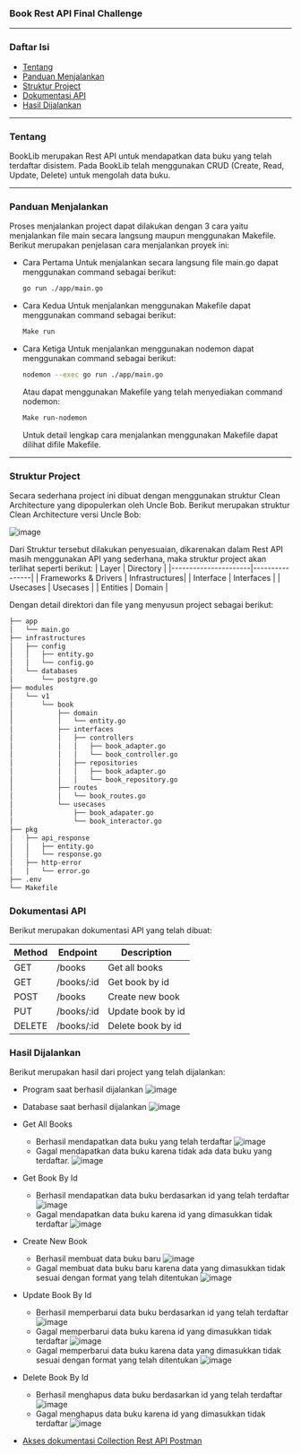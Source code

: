 ### Book Rest API Final Challenge
---
### Daftar Isi

- [Tentang](#tentang)
- [Panduan Menjalankan](#panduan-menjalankan)
- [Struktur Project](#struktur-project)
- [Dokumentasi API](#dokumentasi-api)
- [Hasil Dijalankan](#hasil-dijalankan)
---

### Tentang
BookLib merupakan Rest API untuk mendapatkan data buku yang telah terdaftar disistem. Pada BookLib telah menggunakan CRUD (Create, Read, Update, Delete) untuk mengolah data buku.

----
### Panduan Menjalankan

Proses menjalankan project dapat dilakukan dengan 3 cara yaitu menjalankan file main secara langsung maupun menggunakan Makefile. Berikut merupakan penjelasan cara menjalankan proyek ini:
+ Cara Pertama
Untuk menjalankan secara langsung file main.go dapat menggunakan command sebagai berikut:
    ```bash
    go run ./app/main.go
    ```
+ Cara Kedua
Untuk menjalankan menggunakan Makefile dapat menggunakan command sebagai berikut:
    ```bash
    Make run
    ```
+ Cara Ketiga
Untuk menjalankan menggunakan nodemon dapat menggunakan command sebagai berikut:
    ```bash
    nodemon --exec go run ./app/main.go
    ```
    Atau dapat menggunakan Makefile yang telah menyediakan command nodemon:

    ```bash
    Make run-nodemon
    ```
    Untuk detail lengkap cara menjalankan menggunakan Makefile dapat dilihat difile Makefile.

----
### Struktur Project
Secara sederhana project ini dibuat dengan menggunakan struktur Clean Architecture yang dipopulerkan oleh Uncle Bob. Berikut merupakan struktur Clean Architecture versi Uncle Bob:


![image](https://user-images.githubusercontent.com/13291041/102681893-84326980-4208-11eb-8f84-2959e03b89d8.png)


Dari Struktur tersebut dilakukan penyesuaian, dikarenakan dalam Rest API masih menggunakan API yang sederhana, maka struktur project akan terlihat seperti berikut:
| Layer                | Directory      |
|----------------------|----------------|
| Frameworks & Drivers | Infrastructures|
| Interface            | Interfaces     |
| Usecases             | Usecases       |
| Entities             | Domain         |

Dengan detail direktori dan file yang menyusun project sebagai berikut:

```bash
├── app
│   └── main.go
├── infrastructures
│   ├── config
│   │   ├── entity.go
│   │   └── config.go
│   └── databases
│       └── postgre.go
├── modules
│   └── v1
│       └── book
│           ├── domain
│           │   └── entity.go
│           ├── interfaces
│           │   ├── controllers
│           │   │   ├── book_adapter.go
│           │   │   └── book_controller.go
│           │   ├── repositories
│           │   │   ├── book_adapter.go
│           │   │   └── book_repository.go
│           ├── routes
│           │   └── book_routes.go
│           └── usecases
│               ├── book_adapater.go
│               └── book_interactor.go
├── pkg
│   ├── api_response
│   │   ├── entity.go
│   │   └── response.go
│   ├── http-error
│   │   └── error.go
├── .env
└── Makefile

```
### Dokumentasi API
Berikut merupakan dokumentasi API yang telah dibuat:

| Method | Endpoint | Description |
|--------|----------|-------------|
| GET    | /books   | Get all books |
| GET    | /books/:id | Get book by id |
| POST   | /books   | Create new book |
| PUT    | /books/:id | Update book by id |
| DELETE | /books/:id | Delete book by id |

### Hasil Dijalankan
Berikut merupakan hasil dari project yang telah dijalankan:

+ Program saat berhasil dijalankan
    ![image](/images/RunningOutput.jpg)

+ Database saat berhasil dijalankan
    ![image](/images/RunningOutputDB.jpg)

+ Get All Books
    +  Berhasil mendapatkan data buku yang telah terdaftar
    ![image](/images/ResultSuccess/Result_Success_GetAllBooks.jpg)
    +  Gagal mendapatkan data buku karena tidak ada data buku yang terdaftar.
    ![image](/images/ResultFailed/Result_Failed_GetAllBook.jpg)
+ Get Book By Id
    + Berhasil mendapatkan data buku berdasarkan id yang telah terdaftar
    ![image](/images/ResultSuccess/Result_Success_GetBookByID.jpg)
    + Gagal mendapatkan data buku karena id yang dimasukkan tidak terdaftar
    ![image](/images/ResultFailed/Result_Failed_GetBookbyID.jpg)
+ Create New Book
    + Berhasil membuat data buku baru
    ![image](/images/ResultSuccess/Result_Success_AddNewBook.jpg)
    + Gagal membuat data buku baru karena data yang dimasukkan tidak sesuai dengan format yang telah ditentukan
    ![image](/images/ResultFailed/Result_Failed_AddBook.jpg)
+ Update Book By Id
    + Berhasil memperbarui data buku berdasarkan id yang telah terdaftar
    ![image](/images/ResultSuccess/Result_Success_UpdateBook.jpg)
    + Gagal memperbarui data buku karena id yang dimasukkan tidak terdaftar
    ![image](/images/ResultFailed/Result_Failed_UpdateBook_BookNotFound.jpg)
    + Gagal memperbarui data buku karena data yang dimasukkan tidak sesuai dengan format yang telah ditentukan
    ![image](/images/ResultFailed/Result_Failed_UpdateBook.jpg)
+ Delete Book By Id
    + Berhasil menghapus data buku berdasarkan id yang telah terdaftar
    ![image](/images/ResultSuccess/Result_Success_DeleteBook.jpg)
    + Gagal menghapus data buku karena id yang dimasukkan tidak terdaftar
    ![image](/images/ResultFailed/Result_Failed_DeleteBook.jpg)
    
+ [Akses dokumentasi Collection Rest API Postman](/BookLib.postman_collection.json)
